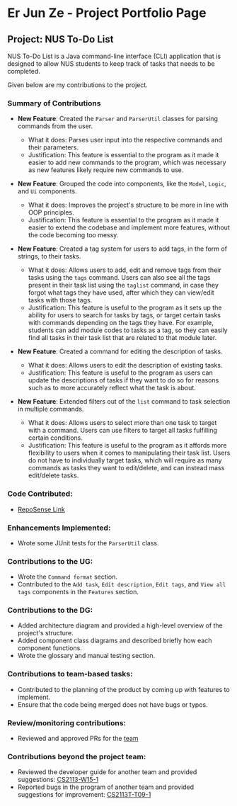 # Er Jun Ze - Project Portfolio Page

## Project: NUS To-Do List

NUS To-Do List is a Java command-line interface (CLI) application that is designed to allow NUS students to keep track
of tasks that needs to be completed.

Given below are my contributions to the project.

### Summary of Contributions

- **New Feature**: Created the `Parser` and `ParserUtil` classes for parsing commands from the user.
  - What it does: Parses user input into the respective commands and their parameters.
  - Justification: This feature is essential to the program as it made it easier to add new commands to the program,
    which was necessary as new features likely require new commands to use.

- **New Feature**: Grouped the code into components, like the `Model`, `Logic`, and `Ui` components.
  - What it does: Improves the project's structure to be more in line with OOP principles.
  - Justification: This feature is essential to the program as it made it easier to extend the codebase and implement
    more features, without the code becoming too messy. 

- **New Feature**: Created a tag system for users to add tags, in the form of strings, to their tasks.
  - What it does: Allows users to add, edit and remove tags from their tasks using the `tags` command. Users can also
    see all the tags present in their task list using the `taglist` command, in case they forgot what tags they have
    used, after which they can view/edit tasks with those tags.
  - Justification: This feature is useful to the program as it sets up the ability for users to search for tasks by
    tags, or target certain tasks with commands depending on the tags they have. For example, students can add module
    codes to tasks as a tag, so they can easily find all tasks in their task list that are related to that module later.

- **New Feature**: Created a command for editing the description of tasks.
  - What it does: Allows users to edit the description of existing tasks.
  - Justification: This feature is useful to the program as users can update the descriptions of tasks if they want to
    do so for reasons such as to more accurately reflect what the task is about.

- **New Feature**: Extended filters out of the `list` command to task selection in multiple commands.
  - What it does: Allows users to select more than one task to target with a command. Users can use filters to target
    all tasks fulfilling certain conditions.
  - Justification: This feature is useful to the program as it affords more flexibility to users when it comes to
    manipulating their task list. Users do not have to individually target tasks, which will require as many commands
    as tasks they want to edit/delete, and can instead mass edit/delete tasks.

### Code Contributed:

- [RepoSense Link](https://nus-cs2113-ay2223s2.github.io/tp-dashboard/?search=erjunze&breakdown=true&sort=groupTitle%20dsc&sortWithin=title&since=2023-02-17&timeframe=commit&mergegroup=&groupSelect=groupByRepos&checkedFileTypes=docs~functional-code~test-code~other)

### Enhancements Implemented:

- Wrote some JUnit tests for the `ParserUtil` class.

### Contributions to the UG:

- Wrote the `Command format` section.
- Contributed to the `Add task`, `Edit description`, `Edit tags`, and `View all tags` components in the `Features` section.

### Contributions to the DG:

- Added architecture diagram and provided a high-level overview of the project's structure.
- Added component class diagrams and described briefly how each component functions.
- Wrote the glossary and manual testing section.

### Contributions to team-based tasks:

- Contributed to the planning of the product by coming up with features to implement.
- Ensure that the code being merged does not have bugs or typos.

### Review/monitoring contributions:

- Reviewed and approved PRs for the [team](https://github.com/AY2223S2-CS2113-T11-4/tp/issues?q=is%3Aclosed+reviewed-by%3AERJUNZE)

### Contributions beyond the project team:

- Reviewed the developer guide for another team and provided suggestions: [CS2113-W15-1](https://github.com/nus-cs2113-AY2223S2/tp/pull/94)
- Reported bugs in the program of another team and provided suggestions for improvement: [CS2113T-T09-1](https://github.com/ERJUNZE/ped/issues)
